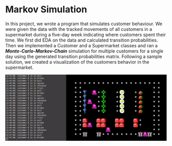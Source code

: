 # Markov Simulation
In this project, we wrote a program that simulates customer behaviour. We were given the data with the tracked movements of all customers in a supermarket during a five-day week indicating where customers spent their time. We first did EDA on the data and calculated transition probabilities. Then we implemented a Customer and a Supermarket classes and ran a ***Monte-Carlo-Markov-Chain*** simulation for multiple customers for a single day using the generated transition probabilities matrix. Following a sample solution, we created a visualization of the customers behavior in the supermarket.

![supermarket](gif.gif)
